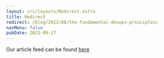 ```yaml
---
layout: src/layouts/Redirect.astro
title: Redirect
redirect: /blog/2022/08/the-fundamental-devops-principles/
navMenu: false
pubDate: 2022-09-17
---
```

<div>
Our article feed can be found <a href="/blog/2022/08/the-fundamental-devops-principles/">here</a>
</div>
